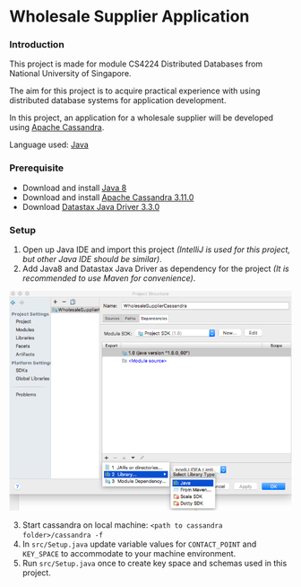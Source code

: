 # Wholesale Supplier Application

### Introduction

This project is made for module CS4224 Distributed Databases from National University of Singapore.

The aim for this project is to acquire practical experience with using distributed database systems 
for application development.

In this project, an application for a wholesale supplier will be developed using 
[Apache Cassandra](http://cassandra.apache.org/).

Language used: [Java](http://www.oracle.com/technetwork/java/javase/overview/java8-2100321.html)

### Prerequisite

- Download and install [Java 8](http://www.oracle.com/technetwork/java/javase/overview/java8-2100321.html)
- Download and install [Apache Cassandra 3.11.0](http://www.apache.org/dyn/closer.lua/cassandra/3.11.0/apache-cassandra-3.11.0-bin.tar.gz)
- Download [Datastax Java Driver 3.3.0](http://docs.datastax.com/en/developer/java-driver/3.3/#getting-the-driver)

### Setup

1. Open up Java IDE and import this project _(IntelliJ is used for this project, but other Java IDE should be similar)_.
2. Add Java8 and Datastax Java Driver as dependency for the project _(It is recommended to use Maven for convenience)_.

![screen shot for IntelliJ](/img/IntelliJ%20dep%20screenshot.png)

3. Start cassandra on local machine: `<path to cassandra folder>/cassandra -f`
4. In `src/Setup.java` update variable values for `CONTACT_POINT` and `KEY_SPACE` 
to accommodate to your machine environment.
5. Run `src/Setup.java` once to create key space and schemas used in this project.
